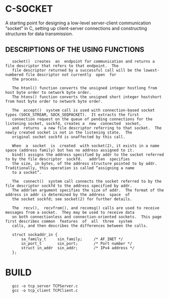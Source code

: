 # C-SOCKET
A starting point for designing a low-level server-client communication “socket” in C, setting up client-server connections and constructing structures for data transmission.

## DESCRIPTIONS OF THE USING FUNCTIONS

       socket()  creates  an  endpoint for communication and returns a file descriptor that refers to that endpoint.  The
       file descriptor returned by a successful call will be the lowest-numbered file descriptor not currently  open  for
       the process.

       The htonl() function converts the unsigned integer hostlong from host byte order to network byte order.
       The htons() function converts the unsigned short integer hostshort from host byte order to network byte order.

       The  accept()  system call is used with connection-based socket types (SOCK_STREAM, SOCK_SEQPACKET).  It extracts the first
       connection request on the queue of pending connections for the listening socket, sockfd, creates a  new  connected  socket,
       and  returns  a new file descriptor referring to that socket.  The newly created socket is not in the listening state.  The
       original socket sockfd is unaffected by this call.

       When  a  socket  is  created  with socket(2), it exists in a name space (address family) but has no address assigned to it.
       bind() assigns the address specified by addr to the socket referred to by the file descriptor  sockfd.   addrlen  specifies
       the size, in bytes, of the address structure pointed to by addr.  Traditionally, this operation is called “assigning a name
       to a socket”.

       The  connect()  system call connects the socket referred to by the file descriptor sockfd to the address specified by addr.
       The addrlen argument specifies the size of addr.  The format of the address in addr is determined by the address  space  of
       the socket sockfd; see socket(2) for further details.

       The  recv(),  recvfrom(), and recvmsg() calls are used to receive messages from a socket.  They may be used to receive data
       on both connectionless and connection-oriented sockets.  This page first describes common  features  of  all  three  system
       calls, and then describes the differences between the calls.

       struct sockaddr_in {
           sa_family_t     sin_family;     /* AF_INET */
           in_port_t       sin_port;       /* Port number */
           struct in_addr  sin_addr;       /* IPv4 address */
       };

# BUILD
       gcc -o tcp_server TCPServer.c
       gcc -o tcp_client TCPClient.c

